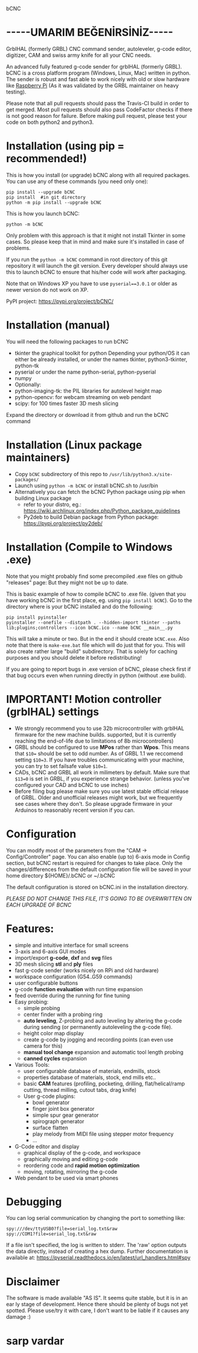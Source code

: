 bCNC

-----UMARIM BEĞENİRSİNİZ-----
====

GrblHAL (formerly GRBL) CNC command sender, autoleveler, g-code editor, digitizer, CAM
and swiss army knife for all your CNC needs.

An advanced fully featured g-code sender for grblHAL (formerly GRBL). bCNC is a cross platform program (Windows, Linux, Mac) written in python. The sender is robust and fast able to work nicely with old or slow hardware like [Raspberry Pi](http://www.openbuilds.com/threads/bcnc-and-the-raspberry-pi.3038/) (As it was validated by the GRBL maintainer on heavy testing).


Please note that all pull requests should pass the Travis-CI build in order to get merged.
Most pull requests should also pass CodeFactor checks if there is not good reason for failure.
Before making pull request, please test your code on both python2 and python3.


# Installation (using pip = recommended!)


This is how you install (or upgrade) bCNC along with all required packages.
You can use any of these commands (you need only one):

    pip install --upgrade bCNC
    pip install  #in git directory
    python -m pip install --upgrade bCNC

This is how you launch bCNC:

    python -m bCNC

Only problem with this approach is that it might not install Tkinter in some cases.
So please keep that in mind and make sure it's installed in case of problems.

If you run the `python -m bCNC` command in root directory of this git repository it will launch the git version.
Every developer should always use this to launch bCNC to ensure that his/her code will work after packaging.

Note that on Windows XP you have to use `pyserial==3.0.1` or older as newer version do not work on XP.

PyPI project: https://pypi.org/project/bCNC/

# Installation (manual)
You will need the following packages to run bCNC
- tkinter the graphical toolkit for python
  Depending your python/OS it can either be already installed,
  or under the names tkinter, python3-tkinter, python-tk
- pyserial or under the name python-serial, python-pyserial
- numpy
- Optionally:
- python-imaging-tk: the PIL libraries for autolevel height map
- python-opencv: for webcam streaming on web pendant
- scipy: for 100 times faster 3D mesh slicing

Expand the directory or download it from github
and run the bCNC command

# Installation (Linux package maintainers)
- Copy `bCNC` subdirectory of this repo to `/usr/lib/python3.x/site-packages/`
- Launch using `python -m bCNC` or install bCNC.sh to /usr/bin
- Alternatively you can fetch the bCNC Python package using pip when building Linux package
  - refer to your distro, eg.: https://wiki.archlinux.org/index.php/Python_package_guidelines
  - Py2deb to build Debian package from Python package: https://pypi.org/project/py2deb/

# Installation (Compile to Windows .exe)

Note that you might probably find some precompiled .exe files on github "releases" page:
But they might not be up to date.

This is basic example of how to compile bCNC to .exe file.
(given that you have working bCNC in the first place, eg. using `pip install bCNC`).
Go to the directory where is your bCNC installed and do the following:

    pip install pyinstaller
    pyinstaller --onefile --distpath . --hidden-import tkinter --paths lib;plugins;controllers --icon bCNC.ico --name bCNC __main__.py

This will take a minute or two. But in the end it should create `bCNC.exe`.
Also note that there is `make-exe.bat` file which will do just that for you.
This will also create rather large "build" subdirectory.
That is solely for caching purposes and you should delete it before redistributing!

If you are going to report bugs in .exe version of bCNC,
please check first if that bug occurs even when running directly in python (without .exe build).

# IMPORTANT! Motion controller (grblHAL) settings
- We strongly recommend you to use 32b microcontroller with grblHAL firmware for the new machine builds. supported, but it is currently reaching the end-of-life due to limitations of 8b microcontrollers)
- GRBL should be configured to use **MPos** rather than **Wpos**. This means that `$10=` should be set to odd number. As of GRBL 1.1 we reccomend setting `$10=3`. If you have troubles communicating with your machine, you can try to set failsafe value `$10=1`.
- CADs, bCNC and GRBL all work in milimeters by default. Make sure that `$13=0` is set in GRBL, if you experience strange behavior. (unless you've configured your CAD and bCNC to use inches)
- Before filing bug please make sure you use latest stable official release of GRBL. Older and unofficial releases might work, but we frequently see cases where they don't. So please upgrade firmware in your Arduinos to reasonably recent version if you can.


# Configuration
You can modify most of the parameters from the "CAM -> Config/Controller" page.
You can also enable (up to) 6-axis mode in Config section,
but bCNC restart is required for changes to take place.
Only the changes/differences from the default configuration
file will be saved in your home directory ${HOME}/.bCNC  or ~/.bCNC

The default configuration is stored on bCNC.ini in the
installation directory.

*PLEASE DO NOT CHANGE THIS FILE, IT'S GOING TO BE OVERWRITTEN ON EACH UPGRADE OF BCNC*

# Features:
- simple and intuitive interface for small screens
- 3-axis and 6-axis GUI modes
- import/export **g-code**, **dxf** and **svg** files
- 3D mesh slicing **stl** and **ply** files
- fast g-code sender (works nicely on RPi and old hardware)
- workspace configuration (G54..G59 commands)
- user configurable buttons
- g-code **function evaluation** with run time expansion
- feed override during the running for fine tuning
- Easy probing:
  - simple probing
  - center finder with a probing ring
  - **auto leveling**, Z-probing and auto leveling by altering the g-code during
    sending (or permanently autoleveling the g-code file).
  - height color map display
  - create g-code by jogging and recording points (can even use camera for this)
  - **manual tool change** expansion and automatic tool length probing
  - **canned cycles** expansion
- Various Tools:
  - user configurable database of materials, endmills, stock
  - properties database of materials, stock, end mills etc..
  - basic **CAM** features (profiling, pocketing, drilling, flat/helical/ramp cutting, thread milling, cutout tabs, drag knife)
  - User g-code plugins:
    - bowl generator
    - finger joint box generator
    - simple spur gear generator
    - spirograph generator
    - surface flatten
    - play melody from MIDI file using stepper motor frequency
    - ...
- G-Code editor and display
    - graphical display of the g-code, and workspace
    - graphically moving and editing g-code
    - reordering code and **rapid motion optimization**
    - moving, rotating, mirroring the g-code
- Web pendant to be used via smart phones

# Debugging
You can log serial communication by changing the port to something like:

    spy:///dev/ttyUSB0?file=serial_log.txt&raw
    spy://COM1?file=serial_log.txt&raw

If a file isn't specified, the log is written to stderr.
The 'raw' option outputs the data directly, instead of creating a hex dump.
Further documentation is available at: https://pyserial.readthedocs.io/en/latest/url_handlers.html#spy

# Disclaimer
 The software is made available "AS IS". It seems quite stable, but it is in
  an ear ly stage of development.  Hence there should be plenty of bugs not yet
  spotted. Please use/try it with care, I don't want to be liable if it causes
  any damage :)


# sarp vardar 
            